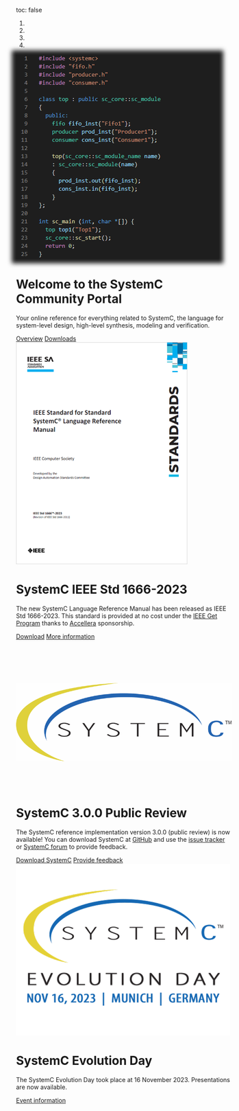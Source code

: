 toc: false

<div id="carousel_homepage" class="carousel slide" data-ride="carousel" data-interval="10000" >
  <ol class="carousel-indicators">
    <li data-target="#carousel_homepage" data-slide-to="0" class="active"></li>
    <li data-target="#carousel_homepage" data-slide-to="1"></li>
    <li data-target="#carousel_homepage" data-slide-to="2"></li>
    <li data-target="#carousel_homepage" data-slide-to="3"></li>
  </ol>
  <div class="carousel-inner">
    <div class="carousel-item active">
      <div class="hero container col-xxl-8 px-4 py-5">
        <div class="row flex-lg-row-reverse align-items-center g-5 py-3">
          <div class="col-10 col-sm-8 col-lg-6">
            <a href="/overview/systemc"><img style="box-shadow: 0px 0px 10px 10px #1e1e1e;" src="/images/sc_example.png" class="d-block mx-lg-auto img-fluid" loading="lazy"></a>
          </div>
          <div class="col-lg-6">
            <h1 class="display-5 fw-bold lh-1 mb-3">Welcome to the SystemC Community Portal</h1>
            <p class="lead">Your online reference for everything related to SystemC, the language for system-level design, high-level synthesis, modeling and verification.</p>
            <a href="/overview/systemc/" class="btn btn-primary btn-lg">Overview</a>
            <a href="/resources/standards/" class="btn btn-secondary btn-lg">Downloads</a>
          </div>
        </div>
      </div>
    </div>
    <div class="carousel-item hero">
      <div class="container col-xxl-8 px-4 py-5">
        <div class="row flex-lg-row-reverse align-items-center g-5 py-5">
          <div class="col-10 col-sm-8 col-lg-6">
            <a href="https://ieeexplore.ieee.org/document/10246125" target="_blank"><img width="400" src="/images/1666-2023-frontpage.png" class="d-block mx-lg-auto img-fluid" loading="lazy"></a>
          </div>
          <div class="col-lg-6">
            <h1 class="display-5 fw-bold lh-1 mb-3">SystemC IEEE Std 1666-2023</h1>
            <p class="lead">The new SystemC Language Reference Manual has been released as IEEE Std 1666-2023. This standard is provided at no cost under the <a href="https://ieeexplore.ieee.org/browse/standards/get-program/page/series?id=80">IEEE Get Program</a> thanks to <a href="https://accellera.org">Accellera</a> sponsorship.</p>
            <a href="https://ieeexplore.ieee.org/document/10246125" target="_blank" class="btn btn-primary btn-lg">Download</a>
            <a href="https://standards.ieee.org/ieee/1666/7293/" target="_blank" class="btn btn-secondary btn-lg">More information</a>
          </div>
        </div>
      </div>
    </div>
    <div class="carousel-item hero">
      <div class="container col-xxl-8 px-4 py-5">
        <div class="row flex-lg-row-reverse align-items-center g-5 py-5">
          <div class="col-10 col-sm-8 col-lg-6" style="margin-top:100px">
            <a href="/events/scef202309/" target="_blank"><img  src="/images/systemc.png" class="d-block mx-lg-auto img-fluid" loading="lazy"></a>
          </div>
          <div class="col-lg-6" style="margin-top:100px">
            <h1 class="display-5 fw-bold lh-1 mb-3">SystemC 3.0.0 Public Review</h1>
            <p class="lead">The SystemC reference implementation version 3.0.0 (public review) is now available! You can download SystemC at <a href="https://github.com/accellera-official/systemc/releases/tag/3.0.0_pub_rev_20231129" target="_blank">GitHub</a> and use the <a href="https://github.com/accellera-official/systemc/issues" target="_blank">issue tracker</a> or <a href="https://forums.accellera.org/forum/10-systemc-language/" target="_blank"> SystemC forum</a> to provide feedback.</p>
            <a href="https://github.com/accellera-official/systemc/releases/tag/3.0.0_pub_rev_20231129" target="_blank" class="btn btn-primary btn-lg">Download SystemC</a>
            <a href="https://github.com/accellera-official/systemc/issue" target="_blank" class="btn btn-secondary btn-lg">Provide feedback</a>
          </div>
        </div>
      </div>
    </div>
    <div class="carousel-item hero">
      <div class="container col-xxl-8 px-4 py-5">
        <div class="row flex-lg-row-reverse align-items-center g-5 py-5">
          <div class="col-10 col-sm-8 col-lg-6">
            <a href="/events/sced2022/" target="_blank"><img src="/images/SCED-2023-Logo-400x500px.png" class="d-block mx-lg-auto img-fluid" loading="lazy"></a>
          </div>
          <div class="col-lg-6">
            <h1 class="display-5 fw-bold lh-1 mb-3">SystemC Evolution Day</h1>
            <p class="lead">The SystemC Evolution Day took place at 16 November 2023. Presentations are now available.</p>
            <a href="/events/sced2023/" target="_blank" class="btn btn-primary btn-lg">Event information</a>
            <!--<a href="https://dvcon-europe.org/registration/" class="btn btn-secondary btn-lg">Registration</a>-->
          </div>
        </div>
      </div>
    </div>
  </div>
</div>